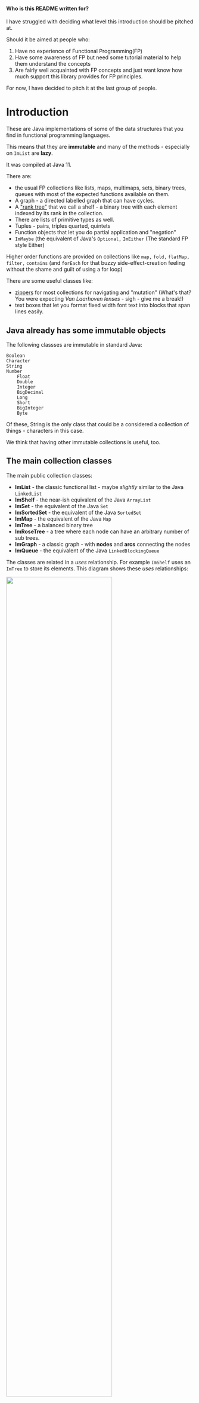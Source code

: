#### Who is this README written for?

I have struggled with deciding what level this introduction should be pitched at.

Should it be aimed at people who:

1. Have no experience of Functional Programming(FP)
2. Have some awareness of FP but need some tutorial material to help them understand the concepts
3. Are fairly well acquainted with FP concepts and just want know how much support this library provides for FP principles.

For now, I have decided to pitch it at the last group of people.

# Introduction

These are Java implementations of some of the data structures that you find in functional programming languages.

This means that they are **immutable** and many of the methods - especially on `ImList` are **lazy**.

It was compiled at Java 11.

There are:

* the usual FP collections like lists, maps, multimaps, sets, binary trees, queues with most of the expected functions available on them.
* A graph - a directed labelled graph that can have cycles.
* A ["rank tree"][rank-tree] that we call a shelf - a binary tree with each element indexed by its rank in the collection.
* There are lists of primitive types as well.
* Tuples - pairs, triples quarted, quintets
* Function objects that let you do partial application and "negation"
* `ImMaybe` (the equivalent of Java's `Optional,` `ImEither` (The standard FP style Either)

Higher order functions are provided on collections like `map,` `fold,` `flatMap,` `filter,` `contains` (and `forEach` for that buzzy side-effect-creation feeling without the shame and guilt of using a for loop)


There are some useful classes like:

* [zippers][zipper] for most collections for navigating and "mutation" (What's that? You were expecting *Van Laarhoven lenses* - sigh - give me a break!)
* text boxes that let you format fixed width font text into blocks that span lines easily.

## Java already has **some** immutable objects

The following classses are immutable in standard Java:

    Boolean
    Character
    String
    Number
        Float
        Double
        Integer
        BigDecimal
        Long
        Short
        BigInteger
        Byte

Of these, String is the only class that could be a considered a collection of things - characters in this case.

We think that having other immutable collections is useful, too.

## The main collection classes

The main public collection classes:

 * **ImList**  - the classic functional list - maybe *slightly* similar to the Java `LinkedList`
 * **ImShelf** - the near-ish equivalent of the Java `ArrayList`
 * **ImSet** - the equivalent of the Java `Set`
 * **ImSortedSet** - the equivalent of the Java `SortedSet`
 * **ImMap** - the equivalent of the Java `Map`
 * **ImTree** - a  balanced binary tree
 * **ImRoseTree** - a tree where each node can have an arbitrary number of sub trees.
 * **ImGraph** - a classic graph - with **nodes** and **arcs** connecting the nodes
 * **ImQueue** - the equivalent of the Java `LinkedBlockingQueue`


The classes are related in a *uses* relationship. For example `ImShelf` uses an `ImTree` to store its elements. This diagram shows these *uses* relationships:

<img src="source/main/java/dev/doc-files/uses.png" width="75%" />

Let's describe `ImList` in some detail and then mention the other collection classes in ...er... less detail

But, before that, let's talk about our code and documentation conventions.


## Code conventions


### The class names all start with the `Im` prefix.

The `Im` stands for **Immutable**. We considered giving them simpler names like List-  without a prefix - but that causes a lot of faff with imports and confusion for the reader if you have to use both standard Java collection classes and
java-fp classes in the same method. So a pesky prefix it is, then.

### No constructors

To create any object in java-fp, we provide static methods rather than publicly accessible constructors.

### Final instance vars - no get accessors

Since all fields on all java-fp objects are declared `final,` we don't provide accessor methods for the public ones. There may be methods that calculate values that
are derived from the fields.

### Javadoc comments

We use a style that is terser than the normal convention. Argument names are mentioned in context in the description rather than separated out into their own section.

### Method names on collections can suggest mutable operation

We have names for some methods that *suggest* that they are mutating the collection - they are not of course. Methods like `add` and `put` will return new objects with
the elements added/put as indicated by method arguments - and most of the collection'e elements will be shared between the new collectioin and the old one.

We did, at one time, name the methods (eg) `adding` instead of `add` and `puttiing` instead of `put` - but this did not seem worth it after a while.

### collection indexes start at 1

Strange, but true.


### All collections are `Iterable`

For certain methods like `addAll` that simply iterate over the elements in the argument we normally type the argument to be `Iterable` so you could use an `Im` collection or a standard Java collection there.




## Documentation conventions

In the tables that follow, I am prioritizing brevity and expressivity above definitional completeness. For more details - see the
javadocs.

I am showing:

* The name of the function
* An example function call
* The result of running the example
* A description of what the function does

I am not showing:

* The types of the arguments
* The return types
* What exceptions get thrown

The examples are (obviously) pseudocode rather than actual Java.

For `ImList`s we are half using the standard Java `toString` convention:

Lists of Integers look like this: `[2, 4, 6]`, Booleans: `[true, false, false]`. The empty list is `[]`

We can't bring ourselves to use the ambiguous `[ a, b, c]` for `String`s and `Character`s so we use `["a", "b", "c"]` and `['a', 'b']` instead.

`ImSet`s look like this: `{1, 2, 3}`

`ImPair`s look like this `(1, "b")` `(-45.7, 22.0001)`  - see [ImPair](#ImPair) for more details.

`ImMaybe`s look like this `Just 77` `Just "abc"` `Nothing` - see [ImMaybe](#ImMaybe) for more details.



Where the method is `static,` it should be obvious from the example

In order to be brief in the descriptions I am using some terms that I will define here:

* For Java objects, `a`, `b,` `a` **equal-to** `b` means `Objects.equals(a, b)`. This method will ultimately call `equals` on some objects. The java default for `equals` is `==` (identity) but none of java-fp objects use this default.
* A list `a` is **equal-to** list `b` if they are the same size and each element at index `i` of `a` is equal-to the element at index `i` of `b`.
* A **prefix** of a list `xs` is one that can be formed from `xs` by removing the last `n` elements.
* A **suffix** of a list `xs` is one that can be formed from `xs` by removing the first `n` elements.
* A **sub-list** of list `xs` is a list that can be formed from `xs` by removing the first `n` elements and the last `m` elements.
* A **sub-sequence** of list `xs` is a list that can be formed from `xs` by removing some elements. `[]` is trivially a sub-sequence of all lists.
* The **head** of a non empty list `xs` is the first element of `xs.`
* The **tail** of a non empty list `xs` is the suffix of `xs` whose size is one less than the size of `xs`
* **iff** means **if and only if**.


## ImList

A (mainly) lazy implementation of a standard functional list.

As I expect you know, a functional list is a recursive data structure. An instance of a list is either
* the empty list
or
* a reference to the first element in the list (the **head**) and a reference to the list that makes up the rest of the list (the **tail**).

The list ["a", "b", "c] would look like this:


<img src="source/main/java/dev/doc-files/list.png" width="40%" />

This means that you can only *directly* access the first element in the list - although there are methods to let you do more than this  - and often these other methods are heavily optimised.


### The basics



| Name  | Description |
| :---  | :---        |
| **empty** | `ImList.empty()` returns `[]` - the empty list. You can also use `ImList.on()`<br><br>`ImList.empty()`<br>returns<br>`[]` |
| **head** | `xs.head()` returns the head of `xs`<br><br>`[1, 2, 3].head()`<br>returns<br>`1` |
| **tail** | `xs.tail()` returns the tail of `xs`<br><br>`[1, 2, 3].tail()`<br>returns<br>`[2, 3]` |
| **push** | `xs.push(el)` returns the list whose head is `el` and whose tail is `xs`<br><br>`[1, 2, 3].push(999)`<br>returns<br>`[999, 1, 2, 3]` |

The four methods above are the fundamental methods of `ImList.` All the other methods can be defined in terms of these - although there is a lot of optimisation going on under the hood.

<img src="source/main/java/dev/doc-files/list-head-tail.png" width="60%" />

### More creation



| Name  | Description |
| :---  | :---        |
| **on** | `ImList.on(e1, e2, ... en)` Creates the list `[e1, e2, ... en]`<br><br>`ImList.on("a", "b")`<br>returns<br>`["a", "b"]` |
| **onAll** | `ImList.onAll(iterable)` returns the list containing the elements obtained by iterating over `iterable`.<br><br>`ImList.onAll([4, 5])`<br>returns<br>`[4, 5]` |
| **onIterator** | `ImList.onAll(iterator)` returns the list containing the elements obtained by iterating over `iterator`.<br><br>`ImList.onAll([4, 5].iterator)`<br>returns<br>`[4, 5]` |
| **onPrimitiveArray** | `ImList.onPrimitiveArray(array)` returns a list that "wraps" `array`. When using `head`, it returns the **boxed** type of the array component type. When using `push`, you must supply the **boxed** equivalent of the array component type.<br><br>`char[] chars = {'a', 'b', 'c'};`<br> `ImList<Character> cs = ImList.onPrimitiveArray(chars)`<br>returns<br>`cs == [ 'a', 'b', 'c']` |

### map, fold etc



| Name  | Description |
| :---  | :---        |
| **map** | `xs.map(fn)` returns the list whose elements are created by executing the function `fn` on each element of `xs`<br><br>`[1, 2, 3].map(i -> i + 1)`<br>returns<br>`[2, 3, 4]` |
| **join** | `ImList<ImList<A>> xs = ...;`<br>`ImList<A> ys = ImList.join(xs)` xs is typed to be a list of lists. The result is a single list containing the elements of each element (which is a list) in the obvious order.<br><br>`ImList.join([[1, 2], [3, 4], [5, 6, 7]])`<br>returns<br>`[1, 2, 3, 4, 5, 6, 7]` |
| **flatMap** | `xs.flatMap(fn)` This function assumes that `fn` takes an `A` and returns `ImList<A>` and is equivalent to `ImList.join(xs.map(fn))`<br><br>`[1, 2].flatMap(i -> ImList.repeat(i, 3)`<br>returns<br>`[1, 1, 1, 2, 2, 2, 3, 3, 3]` |
| **foldl** | `xs.foldl(start, fn)` returns the value that is the result of executing `fn` on start and `xs.head` and then executing `fn` on that value and the second element of `xs` and repeating this for all elemnts of `xs`<br><br>`[1, 2, 3].foldl(0, (z,i) -> z + i*i)`<br>returns<br>`14` |
| **scanl** | `xs.scanl(start, fn)` returns the list containing the result of running `foldl` with the same arguments at each "iteration" over `xs`<br><br>`[1, 2, 3].scanl([], (z, i) -> z.push(i))`<br>returns<br>`[[1], [2, 1], [3, 2, 1]]` |

### contains etc

All of these functions are eager rather than lazy



| Name  | Description |
| :---  | :---        |
| **contains** | `xs.contains(el)` returns `true` iff `xs` contains an element that is equal-to `el`<br><br>`[7, 8, 9].contains(8)`<br>returns<br>`true` |
| **contains** | `xs.contains(pred)` returns `true` iff an element of `xs` satisfies `pred`<br><br>`[7, 8, 9].contains(i -> i > 10)`<br>returns<br>`false` |
| **containsAll** | `xs.containsAll(ys)` returns true iff `xs` contains **all** the elements of `ys`<br><br>`[7, 8, 9].containsAll(i -> i < 10)`<br>returns<br>`true` |
| **filter** | `xs.filter(pred)` returns the list with all the elements of `xs` that satisfy `pred` - with their order unchanged<br><br>`["to", "be", "or", "not"].filter(s -> s.length > 2)`<br>returns<br>`["not"]` |
| **isEmpty** | `xs.isEmpty()` returns true iff `xs` is the empty list<br><br>`[7, 8, 9].isEmpty()`<br>returns<br>`false` |
| **find** | `xs.find(pred)` returns the first element that satisfies `pred` in an `ImMaybe` - or `Nothing` if no such element exists. We describe [ImMaybe](#ImMaybe) below.<br><br>`[].find(i -> i == null`<br>returns<br>`Nothing` |
| **findIndex** | `xs.findIndex(el)` returns an `ImMaybe` containing the index (starting at 1) of the first element that satisfies `pred` - or `Nothing` if no such element exists<br><br>`[11, 99, 2].findIndex(i -> i%2 == 0)`<br>returns<br>`Just 3` |
| **findOrElse** | `xs.findOrElse(pred, def)` returns the first element of `xs` that satisfies `pred` or `def`if no such element exists<br><br>`[11, 12, 13].findOrElse(i -> i == 10, 17)`<br>returns<br>`17` |
| **any** | `xs.any(pred)` returns `true` iff `xs` contains any elements that satisfy `pred`<br><br>`[3, 5, 8].any(i -> i >= 8]`<br>returns<br>`true` |
| **all** | `xs.all(pred)` returns `true` if **all** the elements of `xs` satisfy `pred`. More acurately it is true iff `xs` does **not contain any** elements that **don't** satisfy `pred`. This means that, surprisingly, `all` is `true` trivially for `[]`<br><br>`[3, 5, 8].all(i -> i >= 8]`<br>returns<br>`false` |

### take, drop etc

These methods let you extract a suffix or a prefix of a list.


| Name  | Description |
| :---  | :---        |
| **take** | `xs.take(n)` returns the list containing the first `n` elements of xs<br><br>`[1, 2, 3, 4].take(3)`<br>returns<br>`[1, 2, 3]` |
| **drop** | `xs.drop(n)` The list formed by skipping the first `n` elements. Note that this is not creating a new list - the resulting list simply refers to the `n`th tail of `xs`.<br><br>`[2, 3, 4].drop(3)`<br>returns<br>`[4]` |
| **takeWhile** | `xs.takeWhile(pred)` The longest prefix (possibly empty) of elements that satisfy `pred`<br><br>`[1, 2, 3, 4, 3, 1].takeWhile(i -> i < 4)`<br>returns<br>`[1, 2, 3]` |
| **dropwhile** | `xs.dropWhile(pred)` The longest prefix of `xs` formed by skipping elements that satisfy `pred`. As with `drop` above, this is not creating a new list - the resulting list simply refers to the `i`th tail of `xs` for some `i`.<br><br>`[2, 3, 4, 3, 1].dropWhile(i -> i < 4)`<br>returns<br>`[4, 3, 1]` |

### split - take and drop in one go

As well as the classic `take` and `drop` functions, we note that you often want to split a list into two lists - the first `n` elements and the ... um ... other elements.
The split* functions let you do this easily.



| Name  | Description |
| :---  | :---        |
| **splitBeforeElement** | `xs.splitBeforeElement(el)` returns an pair of lists - the longest prefix of `xs` that does not contain `b` and the rest of `xs`.<br><br>`["a", "b", "c", "d"].splitBeforeElement("b")`<br>returns<br>`(["a"], ["b", "c", "d"])` |
| **splitAfterIndex** | `xs.splitAfterIndex(n)` returns a pair of lists - `( xs.take(n), xs.drop(n) )`<br><br>`[0, 1, 1, 2].splitAt(3)`<br>returns<br>`( [0, 1, 1], [2] )` |
| **splitWhile** | `xs.splitWhile(pred)` returns a pair of lists - `(xs.takeWhile(pred), xs.dropWhile(Fn.not(pred))`<br><br>`[1, 1, 3, 1, 1].splitWhile(i -> i < 2)`<br>returns<br>`[1, 1], [3, 1, 1])` |
| **filterIntoTwo** | `xs.filterIntoTwo(pred)` returns a pair of lists - `(xs.filter(pred, xs.filter(Fn.not(pred))`<br><br>`[1, 2, 3, 4].filterIntoTwo(i -> i % 2 == 0)`<br>returns<br>`([2, 4], [1, 3])` |

### "mutators" and accessors

Standard disclaimer: No objects were mutated in the making of this library


| Name  | Description |
| :---  | :---        |
| **put** | `xs.put(n, el)` returns the list that is the same as `xs` except that the element at index `n` is `el`<br><br>`[1, 2, 3].put(2, 99)`<br>returns<br>`[1, 99, 3]` |
| **remove** | `xs.remove(n)` returns the list that is the same as `xs` except that the element at index `n` is missing. All the elements in the suffix of `xs` starting after index `n` are shuffled to the left<br><br>`[1, 2, 3].remove(1)`<br>returns<br>`[2, 3]` |
| **at** | `xs.at(n)` returns an `ImMaybe` containing the element of `xs` at index `n` or `Nothing` if no such element exists<br><br>`[1, 2, 3].at(1)`<br>returns<br>`[2, 3]` |
| **at** | `xs.at(n, def)` returns the element of `xs` at index `n` or `def` if no such element exists<br><br>`[1, 2, 3].at(1)`<br>returns<br>`[2, 3]` |
| **size** | `xs.size()` returns the number of elements in `xs`. If `xs` is known to be infinite it will throw an exception - otherwise, if it was not known to be infinite but actually is, then it will loop - but it notices that it's taking a long time and will output some error messages on the standard error stream that give you a clue that it is looping.<br><br>`[].size()`<br>returns<br>`0` |
| **appendElement** | `xs.appendElement(el)` returns the list formed by appending the element el to the end of xs<br><br>`["bish", "bash"].appendElement("bosh")`<br>returns<br>`["bish", "bash", "bosh"]` |
| **append** | `xs.append(iterable)` returns the list formed from the elements of the original, followed by the elements of iterable<br><br>`[1, 2, 3].append([4, 5, 6])`<br>returns<br>`[1, 2, 3, 4, 5, 6]` |

### Zip-a-dee-doo-dah

Note that these zip **functions** should not be confused with `Zippers` - which I discuss below.


| Name  | Description |
| :---  | :---        |
| **zip** | `xs.zip(ys)` returns a list of pairs - `[(xs.at(1), ys.at(1)), (xs.at(2), ys.at(2)), ...  (xs.at(n), ys.at(n))]` where `n` is the size of the smaller of `xs` and `ys`<br><br>`[1, 2, 3].zip(["a", "b, "c", "d"]`<br>returns<br>`[(1, "a"), (2, "b"), (3, "c")]` |
| **zipWith** | `xs.zipWith(yz, fn)` returns xs.zip(ys).map(fn)<br><br>`[1, 2, 3].zip(["a", "b, "c"], p -> "" + p.fst + p.snd)`<br>returns<br>`["1a", "2b", "3c"]` |

### Misc



| Name  | Description |
| :---  | :---        |
| **forEach** | `xs.forEach(fn)` The function must be a `FnConsumer` - iea function that takes a single argument but does not return anything. This method iterates over `xs`, running `fn` on each element - just for the side effects. So, `forEach` is one of the few java-fp fmethods declared as `Void.`<br><br>`[1, 2, 3].forEach()`<br>returns<br>`[1, 2, 3]` |
| **nub** | `xs.nub()` returns a list with any duplicate elements in `xs` removed. In particular, it keeps only the first occurrence of each element.<br><br>`[2, 2, 3, 2, 3, 1].nub()`<br>returns<br>`[2, 3, 1]` |
| **reverse** | `xs.reverse()` returns the list that has its elements in reverse order compared to `xs`<br><br>`[1, 2, 3].reverse()`<br>returns<br>`[3, 2, 1]` |
| **tails** | `xs.tails()` returns the list `[ xs.drop(0), xs.drop(1), ... xs.drop(n) ]` where `n` is the size of `xs`<br><br>`[1, 2, 3].tails()`<br>returns<br>`[[1, 2, 3], [2, 3], [3], []]` |
| **heads** | `xs.heads()` returns the list  xs.take(0), xs.take(1), ... xs.take(n) ]` where `n` is the size of `xs`<br><br>`[1, 2, 3].heads()`<br>returns<br>`[[], [1], [1, 2], [1, 2, 3]]` |
| **pairs** | `xs.pairs()` returns the list `[ (xs.at(1), xs.at(2)), (xs.at(3), xs.at(4)), ...  (xs.at(n-1), xs.at(n))]` where `n` is the size of `xs`<br><br>`[1, 2, 3, 4].pairs()`<br>returns<br>`[(1,2), (3,4)]` |
| **powerset** | `xs.powerset()` returns all possible sub-sequences of `xs`<br><br>`1, 2, 3].powerSet()`<br>returns<br>`[[1, 2, 3], [1, 2], [1, 3], [1], [2, 3], [2], [3], []]` |
| **permutations** | `xs.permutations()` returns the all the permutations of `xs` (as in the mathematical definition of permutations)<br><br>`[1, 2, 3].permutations()`<br>returns<br>`[[1, 2, 3], [2, 1, 3], [2, 3, 1], [1, 3, 2], [3, 1, 2], [3, 2, 1]]` |
| **cartesianProduct** | `ImList.cartesianProduct(xs, ys)` The cartesian product of two sets, `A` and `B` is - the list of all pairs `(a, b)` where `a ∈ A` and `b ∈ B`. This method is similar - but will contain duplicates if either list contains duplicates.<br><br>`ImList.cartesianProduct(["a", "b"],[3, 4, 5])`<br>returns<br>`[("a", 3), ("a", 4), ("a", 5), ("b", 3), ("b", 4), ("b", 5)]` |
| **shuffle** | `xs.shuffle()` returns a list with the same elements as `xs` but "shuffled" (like shuffling a pack of cards) using a secure random number generator<br><br>`[1, 2, 3].shuffle()`<br>returns<br>`[3, 1, 2] or [1, 3, 2] or even[1, 2, 3]` |
| **repeat** | `ImList.repeat(x)` returns the infinite list `[ x, x, ... ]`<br><br>`ImList.repeat("spam").take(5)`<br>returns<br>`["spam", "spam", "spam", "spam", "spam"]` |
| **unfold** | `xs.unfold(start, step)` returns the infinite list `[start, fn(start), fn(fn(start)), ...]`<br><br>`ImList.unfold( 0, i -> i + 2)`<br>returns<br>`[0, 2, 4, ...]` |
| **toList** | `xs.toList()` returns `xs` converted to a good'ole `jave.util.ArrayList` - when you need to call some library function, for example<br><br>`[1, 2, 3].toList()`<br>returns<br>`java.util.ArrayList` |
| **toSet** | `xs.toSet()` returns `xs` converted to an `ImSet` and then converted to a good'ole `jave.util.HashSet`<br><br>`[1, 2, 3].toSet()`<br>returns<br>`java.util.HashSet` |
| **toImSet** | `xs.toImSet()` returns  `xs` converted to an `ImSet` - so the first occurence of each element will be added.<br><br>`[ 2, 3, 2, 1].toImSet()`<br>returns<br>`{1, 2, 3}` |
| **toArray** | `xs.toArray()` returns a Java array of type `Object[]` containing the elements in `xs`<br><br>`[1, 2, 3].toArray()`<br>returns<br>`[Ljava.lang.String;@768debd` |
| **group** | `xs.group(n)` returns a list of lists `gs` where `ImList.join(gs) == xs`. All the elements of `gs` have size `n` with the possible exception of the last element which might be smaller.<br><br>`[1, 2, 3].group(2)`<br>returns<br>`[[1, 2], [3]]` |
| **sort** | `xs.sort()` returns a list with the same elements as `xs` but sorted based on the natural ordering of the objects<br><br>`[3, 2, 1].sort()`<br>returns<br>`[1, 2, 3]` |
| **oneTo** | `ImList.oneTo(n)` returns a list [1, 2, ... n]<br><br>`ImList.oneTo(5)`<br>returns<br>`[1, 2, 3, 4, 5]` |
| **step** | `ImList.step(start, step` returns an infinite list [start, start + step,start + 2*step,  ...]<br><br>`ImList.step(1, 3)`<br>returns<br>`[1, 4, 7, ...]` |

Phew!

There are actually many more methods - see the javadocs.




## ImList - an interface with many implementations

`ImList` is an interface. In standard Java `java.util.List` is an interface too. However, in standard Java, it is up to you to decide what particular type of list you want to create:

    List<Integer> xs = new ArrayList<>();
    List<Integer> ys = new LinkedList<>();


In java-fp, there is no choice!

Creating an `ImList` like this:

    ImList<Double> ds = ImList.on(1.2, 3.4);

will create an "array-list" which is backed by an array but that class is never exposed to you directly. Assuming `ds` as above, the following code will "pass":

    Assert.assertEquals(ImListOnArray.class, ds.getClass());

If you map over this list then the list that is created will be a different implementation - a mapped-list.

    ImList<Double> dds = ds.map(i -> i + 1)
    Assert.assertEquals(ImMappedList.class, dds.getClass());

This is how we implement laziness. We create an `ImMappedList` that points to the original list and remembers the function that was used so that, each time you ask for the `head` or `tail`, it can generate them.

In addition to generating the head each time, we also cache it so that you can use `at`.



Currently (jul-2023) there are about thirty different `ImList` implementation classes.

The array-list implementation (what you get when you use `on`) is the most efficient and compact representation of an `ImList`. It allows for constant time access to an element at an index.

Creation of a list by supplying a number of arguments using `on` is not *lazy* - but it is *efficient* because the arguments will already be in a Java array and the array-list just wraps that array.


### Play up and play the game

`ImList` and the
other immutable collections require that you use them for storing **immutable objects only**. Strictly, the objects
don't have to be programatically guaranteed to be immutable - we just require them not to change during the
lifetime of the collection they are in.

This is the same requirement when storing objects in `java.util.Set` - we require it of **all**
of our immutable collections - including `ImList` and `ImShelf`.

Just like `java.util.Set`, we cannot enforce that rule and, if you break it, things will fail in random ways - so
it is your responsibility to "play the game" in this regard.

However, we strongly recommend that you only create immutable objects anyway - as a matter of principle.

Remember, whenever you mutate state on an object, somewhere ... **somewhere ... a fairy dies - so don't do it.**


## Don't be lazy - flush

Laziness is great an'all but sometimes, **you just want the job done right now, dammit!**.

For example, if you are debugging some code and you want to inspect a list that you have just mapped over, you really want to see the resulting **values** rather than a stack of lazy list implementations - all waiting patiently to be fired.

The `flush` method will take a list and make sure that any pending `maps`, `takes,` `drops` etc are run immediately. If any of the functions that are run in this way have side effects, then they will happen immediately, too.

To be clear, we are not advocating that any of your functions should both return values and have side effects as a standard part of their job (use `forEach` with specialised side-effect-y functions declared as `void` for this) - but
we will cut you some slack if all you want to do
is to temporarily add some diagnostic write statements. If you have some of these, you can use `flush` to control when they get actioned.

This also creates an array-list containing the resulting values.

In fact, `forEach` uses `flush` on the list before running its function on each element.




## Infinite lists

This means that you can even create a list with an *infinite* number of elements, map over it and then take the first three elements:

## Empty list is a singleton



Some of the functions on `ImList` use functions and  return objects like `ImPair`, `ImMaybe`.

Let's describe those classes next.

## <a name="ImMaybe"></a> ImMaybe - the equivalent of the FP Maybe.

It contains either a value of some type - or `Nothing.`

The idea is that it is returned fom functions that can sometimes return an object of a particular type - but they can't guarantee it -
instead of returning `null` as is traditional with Java we use `ImMaybe.`


## Creation


| Name  | Description |
| :---  | :---        |
| **just** | `ImMaybe.just(value)` returns an ImMaybe containing the value value.<br><br>`ImMaybe.just("ping")`<br>returns<br>`Just "ping"` |
| **nothing** | `ImMaybe.nothing()` returns the ImMaybe containing no value. This is a singleton - like [] for ImLists.<br><br>`ImMaybe.nothing()`<br>returns<br>`Nothing` |
| **with** | `ImMaybe.with(value)` returns an `ImMaybe` containing the value `value` or `Nothing` if `value` is `null`.<br><br>`ImMaybe.with(null)`<br>returns<br>`Nothing` |

## Accessing


| Name  | Description |
| :---  | :---        |
| **get** | `m.get()` returns a iff `m == Just a`. If `m == Nothing` then throw `NothingThereException`<br><br>`(Just 23).get()`<br>returns<br>`23` |
| **isPresent** | `m.isPresent()` returns `true` iff `m != Nothing`, `false` otherwise<br><br>`Nothing.isPresent()`<br>returns<br>`false` |
| **ifPresentDo** | `m.ifPresentDo(consumerFn)` `consumerFn` is a `FnConsumer.` Iff `m == Just a` then invoke `consumerFn` with `a` as the argument - otherwise do nothing.<br><br>`(Just true).ifPresentDo(i -> System.out.println("It's true"))`<br>returns<br>`It's true` is written to the std out` |
| **orElse** | `m.orElse(def)` Iff `m == Just a` then return `a` else return `def`<br><br>`(Nothing).orElse(17)`<br>returns<br>`17` |
| **ifPresentElse** | `m.ifPresentElse(fn, def)` Iff `m == Just a` then return `fn.of(a)` else return `def`<br><br>`(Just 1).ifPresentElse(i -> i + 3, 0)`<br>returns<br>`4` |

## map etc

ImMabe is a Monad so we can map, join and flatMap on it.


| Name  | Description |
| :---  | :---        |
| **map** | `m.map(fn)` returns the `ImMaybe` whose value is created by executing the function `fn` on the value in `m`.<br><br>`(Just 4).map(i -> i*i)`<br>returns<br>`Just 16` |
| **join** | `ImMaybe<ImMaybe<A>> mm = ...;`<br>`ImMaybe<A> m = ImMaybe.join(mm)` mm is typed to be a maybe of a maybe. The result is a single maybe containing the value in the contained maybe - or `Nothing` if the contained maybe is `Nothing`<br><br>`ImMaybe.join(Just (Just "a"))`<br>returns<br>`Just "a"` |
| **flatMap** | `m.flatMap(fn)` This function assumes that `fn` takes an `A` and returns `ImMaybe<A>` and is equivalent to `ImMaybe.join(m.map(fn))` and is implemented like that.<br><br>`other = ImList.on("a", "b"); [1, 2].findIndex(i -> i > 1].flatMap(j -> other.at(j)`<br>returns<br>`Just "b"` |

[The Haskell Maybe documentation](https://hackage.haskell.org/package/base-4.18.0.0/docs/Data-Maybe.html#t:Maybe)






## <a name="ImPair"></a> ImPair, ImTriple, ImQuartet, ImQuintet

These classes are simple classes to store tuples - up to five elements long.

    ImPair<Integer, Integer> pair = ImPair.on(1, 1000);
    int s = pair.fst + pair.snd; // s == 1001

For tuples with size > 2 we use fields e1, e2, etc

    ImQuintet<Integer, Integer, Integer, Integer, Integer> q = ImQuintet.on(1, 2, 3, 4, 5);
    int s = q.e1 + q.e2 + q.e3 + q.e4 + q.e5; // s == 15








## ImEither - the equivalent of the FP Either.

The `ImEither` object represents values with two possibilities: a value of type `Either<A,B>` contains either an `A` value created using `Left` or a `B` value - created using `Right`.

The `ImEither` object is sometimes used to represent a value which is either correct or an error;
by convention, the `Left` "constructor" is used to hold an error value and the `Right` "constructor" is used to hold a correct value (mnemonic: "right" also means "correct").

    ImEither<Integer, Boolean> e = ImEither.Left(3);
    assertEquals("Left 3", e.toString());

    ImEither<Integer, String> r = ImEither.Right("ok");
    assertEquals("Right ok", r.toString());



[The Haskell Either documentation](https://hackage.haskell.org/package/base-4.18.0.0/docs/Data-Either.html#t:Either)

Having discussed `ImList` in some detail, we can go through the other collection classes a bit more ... fasterer










## ImShelf - the near-ish equivalent of the Java `ArrayList`

An ordered list of objects with addition, removal and access methods having performance O(log n) where n is the number of elements

You could also think of this as an immutable version of `org.apache.commons.collections.list.TreeList`

This is the nearest equivalent to java.util.List in the sense that add/find/remove/replace is relatively fast in all cases.

In fact, when an `ImList` happens to be implemented by the array-list class, these operations are already fast - faster than ImShelf - but as you use lists and map them and push elements etc
you can't guarantee that the lists returned will be array-lists - and in these other list implementaions, the above functions  may not be so fast.

The idea of the name
is that, if you have a collection of books on a bookshelf, then
the books are arranged in a sequence and it is reasonably quick
to add/find/replace/remove a book at an arbitrary position.


<img src="source/main/java/dev/doc-files/shelf.png" width="30%" />





## ImSet - the (immutable) equivalent of the standard Java `Set`


So, an `ImSet` is a collection of objects with the property that, if an object `o` belongs to the set then, for any other member `a` of the set:

    a.equals(o) == false

We therefore assume that the objects in the set have "reasonable" implementations of `hashCode()` and `equals()`

A web search for the phrase `always override hashCode when you override equals` will provide more details of the issues involved.

All classes in java-fp have this property, of course.

In the class documentation for `java.util.Set` it has this:

> Note: Great care must be exercised if mutable objects are used as set
> elements.  The behavior of a set is not specified if the value of an object
> is changed in a manner that affects `equals` comparisons while the
> object is an element in the set.

Well, there we have it. This obviously also applies to `ImSet.` I recommend we exercise **great care** by **never** adding a mutable object to an `ImSet`

All classes in java-fp are immutable - as I may have already menetioined.

`ImSets` cannot contain `null` .

When we use set data structures in any progremaming language, it is tempting to imagine that they are are implementaions of the mathematical concept of a set.
This is not quite true, of course. In mathematical set theory we assume that it is possible to answer the question "is a the sams as b" when thinking about set elements a and b.

In Java we only have equals method (or == I guess) - so, using equals, it is possible for us to have an element a in a set and then we try to add another element b where

    Objects.equals(a,b) == true

but, for whatever reason, we want to regard b as different from a.

What should we do in this case?

The java class `java.util.HashSet` will keep `a` in the set in this case.

java-fp, like the Haskell `Data.Set` type, gives you the option of replacing `a` in this case. See below for details.

Also, we, like most set implementations in other languages and libraries, only support **finite** sets.

`ImSet`s have the methods that you would expect:


| Name  | Description |
| :---  | :---        |
| **contains** | `xs.contains(el)` returns `true` iff `xs` contains `el`.<br><br>`{1, 2, 3}.contains(3)`<br>returns<br>`true` |
| **on** | `ImSet.on(e1, e1, ... en)` returns an ImSet with elements e1 e2 etc added to it<br><br>`ImSet.on(1, 2, 1)`<br>returns<br>`{1, 2}` |
| **intersection** | `xs.intersection(ys)` returns the intersection of xs and ys - the largest set such that each element belongs to both xs and ys<br><br>`{1, 2}.intersection({3, 2, 77)}`<br>returns<br>`{2}` |
| **union** | `xs.union(ys)` returns the union of xs and ys - the largest set such that each element belongs to either xs or ys<br><br>`{1, 2}.union({3, 2, 77)}`<br>returns<br>`{1, 2, 3, 77}` |
| **minus** | `xs.minus(ys)` returns the xs minus ys - the largest set such that each element belongs to xs but not to ys<br><br>`{1, 2}.minus({3, 2, 77)}`<br>returns<br>`{1, 2, 3, 77}` |
| **remove(final T elementToRemove)** | `xs.minus(ys)` returns the xs minus ys - the largest set such that each element belongs to xs but not to ys<br><br>`{1, 2}.minus({3, 2, 77)}`<br>returns<br>`{1, 2, 3, 77}` |
| **replace(final T newElement)** | `xs.minus(ys)` returns the xs minus ys - the largest set such that each element belongs to xs but not to ys<br><br>`{1, 2}.minus({3, 2, 77)}`<br>returns<br>`{1, 2, 3, 77}` |
| **add(final T elementToAdd)** | `xs.minus(ys)` returns the xs minus ys - the largest set such that each element belongs to xs but not to ys<br><br>`{1, 2}.minus({3, 2, 77)}`<br>returns<br>`{1, 2, 3, 77}` |
| **map** | `xs.map(fn)` returns the set<br><br>`{1, 2}.map(i -> i - 1}`<br>returns<br>`{0, 1}` |
| **anyElement()** | `xs.anyElement()` returns an element from xs in an `ImMaybe`, or `Nothing` if no such element exists<br><br>`{1, 2, 17}.anyElement()`<br>returns<br>`17 or 1 or 2` |

Methods that find/add/replace elements are **O(log(n))** where `n` is the size of the set and `log` is base `2`.

Sometimes it is convenient to be able to add an element to a set even though that set already contains an element that is "equal to it".

For example `ImMap` is implemented as a set of `ImMap.Entry` objects where an entry has a key and a value. Two `ImMap.Entry` objects are equal iff their keys are equal. So for any pair of entries `e1` and `e2` :

    e1.equals(e2) == e1.key.equals(e2.key)

When we want to replace an entry, we want the new entry with its new value to be inserted in the set, even though there is an existing entry with the same key.

To allow this, there are methods `replace` and `add`. The default behaviour when using `add`  is to *not* replace

An ImSet is a sorted set of buckets where elements whose hash codes are the same are stored in the same bucket.

Buckets are sorted on the hash value of their elements.

To find an element, we first find the bucket with the matching hash value and then look through the bucket to determine if the element is present.

For sets of elements with reasonable hash functions, the average bucket size will be one.



## ImSortedSet - the equivalent of the Java `java.util.TreeSet`

A Set that contains elements that are comparable.

In summary - on an `ImSortedSet<T>`:

## Creation

    static <T extends Comparable<? super T>> ImSortedSet<T> empty()
    static <T extends Comparable<T>> ImSortedSet<T> on(T element)
    static <T extends Comparable<T>> ImSortedSet<T> onAll(Collection<? extends A> elementsCollection)
    static <T extends Comparable<T>> ImSortedSet<T> onAll(ImList<T> list)
    static <T extends Comparable<T>> ImSortedSet<T> onArray(final A... array)
    static <T extends Comparable<T>> ImSortedSet<T> onIterator(Iterator<T> iterator)

## Accessing

    static <T extends Comparable<? super T>> ImTree<A> find(ImTree<A> tree, final T elementToFind)

## "Mutation"

    ImSortedSet<T> add(final T elementToAdd)
    ImSortedSet<T> addAll(Iterable<? extends T> elementsToAdd)
    ImSortedSet<T> remove(final T elementToRemove)

## Map

    <O extends Comparable<O>> ImSortedSet<O> map(Fn<T, O> fn)



## Querying

    T find(final T elementToFind)
    boolean contains(Object object)
    int size()






## ImMap - the equivalent of the Java `Map`

An immutable version of `java.util.Map`.

A collection (actually an ImSet) of `Entry` objects which are key/value pairs.


As with `java.util.Map`, the fundamental methods are `get` `put` and `remove` although `put` and `remove` have a different meaning since `ImMaps` are immutable.

Instead of modifying the map in place, `put` creates a new map containing the new key value pair and `remove` creates a new map that ... doesn't contain it.

Let's describe some typical usages.

Create an empty map:


    ImMap<String, String> mEmpty = new ImMap<String, String>();
    mEmpty.isEmpty()  =>  true

Put an entry:


    ImMap<String, String> mOne = mEmpty.put("a", "Aardvark");


public static <A, B> ImMap<A, B> fromPairs(ImList<Pair<A, B>> pairs)

The new map will have the entry


    mOne.size()    =>  1
    mOne.get("a")  =>  "Aardvark"

But the old one will be unchanged:


    mEmpty.isEmpty()  => true

Put another entry


    ImMap<String, String> mTwo = mOne.put("b", "Bear");

The new map, `mTwo` has two entries:


    mTwo.get("a")  => "Aardvark"
    mTwo.get("b")  => "Bear"

And, of course, `mOne` has not changed:


    mOne.size()    =>  1
    mOne.get("a")  =>  "Aardvark"
    mOne.get("b")  =>  null

You can remove entries:


    ImMap<String, String> mThree = mTwo.remove("a");
    mThree.get("a")  => null

If you remove them when they weren't there:


    ImMap<String, String> mFive = mTwo.remove("z");

The new map is the same as the old one:


    mFive == mTwo  =>  true

You can replace entries:


    ImMap<String, String> mFour = mTwo.put("b", "Buffalo");
    mFour.get("b")  =>  "Buffalo"

If you replace entries with identical ones then no new map is created - the old one is returned:


    ImMap<String, String> mSix = mTwo.put("b", "Bear");
    mSix == mTwo  =>  true

If you replace entries with *equal* but non identical entries then you get a new map:


    ImMap<String, String> mSeven = mTwo.put("b", "Bear".substring(1));
    mSeven == mTwo  =>  false

You can create an `ImMap` from a list of pairs or keys/values:

     ImList<Integer> is = Range.step(11, 11).take(9);

     // [11, 22, 33, 44, 55, 66, 77, 88, 99]

     ImList<String> words = is.map(i -> TextUtils.toWord(i));

     // [eleven, twenty two, thirty three, forty four, fifty five, sixty six, seventy seven, eighty eight, ninety nine]

     ImMap<String, Integer> wordsToIntegers = ImMap.fromPairs(words.zip(is));

     say(wordsToIntegers.get("ninety nine"));

     // 99





## ImTree - an immutable balanced binary tree





This class is the heart of a number of collections.

An `ImTree` is an **AVL tree** (a balanced binary tree) where each node stores some arbitrary data.

### An important note about this class - no ordering of elements is required or used

Note that, in this class, there is no concept of the data that is being stored being `Comparable`.

This may be surprising to you since most of the literature and implementations of this data structure assume that the elements to be stored **can** be compared - ie that there is a **total order** on the elements
(maybe this
should  be a total preorder - but let's simplify this discussion and stick to a total order for now)

Usually, It is by using this property that we can find where an element:

* is in the tree
* should be in the tree if we added it

We do this by starting at the root and then checking if the element stored at this node is the one we are looking for. If not we use the ordering of the elements to decide if we need
to search the **left** subtree or the **right** subtree.


A key observation, here, is that the ordering is not the only way of deciding which subtree to search if an element is not in a node.

For example, in a **Rank Tree** (which is what `ImShelf` is) we can use the size of each tree to make this decision. Of course, this requires us to store the size of each subtree.

When we do operations on the tree like deleting or adding an element, all the algorithms to keep the tree balanced by doing tree rotations etc do not need the elements to be ordered.

Because we wanted to use AVL trees to store ordered elements and no-ordered elements we decided to have this class implement juat the insertion and deletion algorithms.

`ImSortedSet` and `ImShelf` both use this class and they add their own find methods as appropriate. `ImSortedSet` does require its elements to have an ordering and `ImShelf` does not.

### More details

A node in an `ImTree` is either a leaf node `Nil` or a `Node` that has two children that are themselves `ImTrees` .

Each `Node` can contain a value of an arbitrary type and two Integers representing the height and size of the tree rooted at that node. A `Nil` has no data.

Note that this definition does not, of itself, specify that the tree is balanced. We enforce that invariant in each method that adds/removes nodes.

Consider an example tree with six non nil nodes:

<img src="source/main/java/dev/doc-files/tree-abcdef.png" width="20%" />

If we show the nil nodes then it looks like this:

<img src="source/main/java/dev/doc-files/tree-abcdef-with-nulls.png"   width="30%" />

Each node also has a `size` value defined as the sum of the sizes of its children plus one. Nil Nodes are considered to have a size of zero. The size of a node, `n`, represents how many non-nil nodes there are in the tree rooted at `n`.

<img src="source/main/java/dev/doc-files/tree-abcdef-with-sizes.png" width="30%" />

Each node also has a `height` value representing the size of the longest path from that node to a leaf node.

The height of a node is the maximum of the heights of its children. Nil nodes are considered to have a height of zero.

Let's annotate our example with the heights:

<img src="source/main/java/dev/doc-files/tree-abcdef-with-heights.png" width="30%" />

Because the tree is balanced, this means that the heights of the children of a node will differ by at most one.

Each node is considered to have a *rank* that represents its position in the tree in a pre-order scan.

Ranks start at one (exactly as Nature intended!)

Let's annotate our example with the ranks:

<img src="source/main/java/dev/doc-files/tree-abcdef-with-ranks.png" width="30%" />

We don't store the ranks. To calculate the rank of a node or to find a node at a particular rank we can use the size of child nodes to derive the answer.

These are **immutable** Collections so the `insert` and `remove` methods don't actually change existing trees. Instead they create a new tree with a node added or deleted as appropriate, reusing as many of the old nodes as possible.

[Implementing Sets Efficiently in a Functional Language,Stephen Adams](http://groups.csail.mit.edu/mac/users/adams/BB/92-10.ps )

In summary - on an `ImTree<A>`:

## Creation

    static <A> ImTree<A> Nil()
    static <A> ImTree<A> on(A a)
    static <A> ImTree<A> on(Collection<A> elements)

## Accessing

    A getElement()
    ImTree<A> getLeft()
    ImTree<A> getNodeAtIndex(int indexStartingAtOne)
    ImTree<A> getRight()

## "Mutation"

    static <A> ImTree<A> replaceAtIndex(ImTree<A> tree, int indexStartingAtOne, A newElement)
    ImTree<A> insert(int indexStartingAtOne, A elementToAdd)
    ImTree<A> remove(int indexStartingAtOne)
    ImTree<A> removeRoot()

## Map

    <O> ImTree<O> map(Fn<A, O> fn)

## Tree operations

    static <A> ImTree<A> merge(ImTree<A> left, ImTree<A> right)
    static <A> ImTree<A> newBalancedTree(A newA, ImTree<A> newLeft, ImTree<A> newRight)

## Querying

    boolean isBalanced()
    int getHeight()
    int getRank()
    int size()

## Display

    String elementToString()
    String toBoxString()
    String toString()

## Conversion

    ImList<A> toList()







## ImRoseTree - a tree where each node can have an arbitrary number of sub trees.

An immutable version of a Rose Tree (Multi-way Tree) - a tree in which each node has a *value* and an arbitrary number of *sub-trees*.

Note that rose trees are not the same as B-Trees.

A rose tree has a root node containing an element and an ordered list  of sub-trees. The definition is recursive - each sub-tree also has an element and a list of sub-trees and so on. Leaf trees are those with no sub-trees - ie the list is empty.

For example, the tree with element `a` and three children:

The leaf node `b`

The tree with element `c` that has three children that are leaf nodes `e` , `f` , `g`

The tree with element `d` that has a single child - the leaf node `h`

<img src="source/main/java/dev/doc-files/rose-tree-a.png" width="20%" />

In the above diagram, `a` is said to be the parent of children `b`, `c` and `d`

We could also represent it like this:

<img src="source/main/java/dev/doc-files/rose-tree-b.png" width="20%" />

or like this:


    a
    .........
    b c     d
      ..... .
      e f g h

This text representation is an example of what `toBoxString` produces.

Some creation methods:

| Name  | Description |
| :---  | :---        |
| **withElements** | `ImRoseTree.withElements(parentElement, childElements)` assuming childElements is a list, a rose tree that is one parent with element `parentElement` and children that are leaf nodes. Each child of index `i` has an element that is index `i` of `childElements`<br><br>``<br>returns<br>`` |
| **withNodes** | `ImRoseTree.witNodes(parentElement, childNodes)` assuming childNodes is a list, a rose tree that is one parent with element `parentElement` and children where each child of index `i` has an element that is index `i` of `childNodes.`<br><br>``<br>returns<br>`` |

Both the above methods also have versions where the list is indicated by `varArgs`.

In summary - on an `ImRoseTree<A>`:

### Creation

    withElements(A, A...)
    withElements(A, ImList)
    withNodes(A, ImRoseTree...)
    withNodes(A, ImList)

## Query

    contains(A)
    getElement()
    getSubTrees()
    getNodeAtIndex(int)
    size()

## "Mutation"

    replaceElement(A)
    map(Fn)
    Iteration
    iterator()
    getZipper()
    getZipperIterator()

## Display

    toString()
    toBoxString()


## Notes

We store the children of a node in an `ImList`

In this library our convention is to call a **binary** tree a **Tree** and a **multi-way** tree a **Rose Tree**.










## ImGraph - a classic graph - with nodes and arcs connecting the nodes



A directed, labelled graph. It can have cycles.

Not all the nodes need to be connected.

Nodes are identified by keys of type `KEY`
Each node has an object of type `DATA` associated with it

Each node can be connected to 1 or more other nodes via labelled arcs. Arcs have a direction.

Many arcs can have the same label

Graphs are immutable - each time you add a node or an arc between two nodes, a new graph is created.

The `show` method returns a text representation of the graph in the form of an ascii art diagram.

Here is an example of a graph with arcs labelled `art` or `mod` and its ascii-art diagram:

</p><img src="source/main/java/dev/doc-files/graph-diagrams.png"  width="100%" />


In summary, for an `ImGraph<KEY, DATA, LABEL>`:

## Creation

    static <KEY, DATA, LABEL> ImGraph<KEY, DATA, LABEL> empty()

## Accessing

    ImList<DATA> getValuesFromKeys(ImList<KEY> keys)
    ImList<ImList<KEY>> getPaths(Dir dir, ImSet<LABEL> labels, KEY key)
    ImList<ImPair<LABEL, KEY>> getPairs(Dir dir, KEY key)
    ImList<KEY> getClosure(Dir dir, ImSet<LABEL> labels, KEY key)
    ImList<KEY> getClosure(Dir dir, KEY key)
    ImList<KEY> getClosure(Dir dir, LABEL label, KEY key)
    ImList<KEY> getConnected(Dir dir, ImSet<LABEL> labels, KEY key)
    ImList<KEY> getConnected(Dir dir, KEY key)
    ImList<KEY> getConnected(Dir dir, LABEL label, KEY key)
    ImList<KEY> getInOrderClosure(Dir dir, ImSet<LABEL> labels, ImList<KEY> keys)
    ImList<KEY> getInOrderClosureOnSingleKey(Dir dir, ImSet<LABEL> labels, KEY key)
    ImList<KEY> getInclusiveClosure(Dir dir, LABEL label, ImList<KEY> keys)
    ImList<KEY> keys()
    ImList<KEY> leaves()
    ImList<KEY> roots()
    DATA getValue(KEY key)

## "Mutation"

    ImGraph<KEY, DATA, LABEL> addArc(LABEL label, KEY start, KEY end)
    ImGraph<KEY, DATA, LABEL> addArcAfter(LABEL label, KEY start, KEY end, KEY after)
    ImGraph<KEY, DATA, LABEL> addArcAsLast(LABEL label, KEY start, KEY end)
    ImGraph<KEY, DATA, LABEL> addNode(KEY key, DATA value)
    ImGraph<KEY, DATA, LABEL> addNodeIfMissing(KEY key, DATA value)
    ImGraph<KEY, DATA, LABEL> addNodeToParent(LABEL arcLabel, KEY parentKey, KEY childKey, DATA childValue)
    ImGraph<KEY, DATA, LABEL> removeArc(LABEL label, KEY start, KEY end)
    ImGraph<KEY, DATA, LABEL> removeNode(KEY key)
    ImGraph<KEY, DATA, LABEL> shrinkToInclusiveClosureOf(ImSet<LABEL> labels, ImList<KEY> ks)


## Map

    <NEWDATA> ImGraph<KEY, NEWDATA, LABEL> map(Fn<DATA, NEWDATA> fn)

## Queries

    boolean containsNodeWithKey(KEY key)
    boolean hasCycle()

## Display

    String getGraphVizGraph()
    AbstractTextBox show()








## ImQueue - a FIFO queue - similar to `java.util.LinkedBlockingQueue`


| Name  | Description |
| :---  | :---        |
| **on** | `ImQueue.on()` returns an empty `ImQueue` - one with no maximum size (strictly the size is limited to `Integer.MAX_VALUE`)<br><br>`ImQueue.on()`<br>returns<br>`[]` |
| **ofSize** | `ImQueue.ofSize(n)` returns an empty ImQueue - one with a maximum size of `n`<br><br>`ImQueue.ofSize(3)`<br>returns<br>`[]` |

addLast
[1, 2, 3].addLast(4)
[1, 2, 3, 4]
q.addLast(el)
returns the queue with `el` added to the end


removeFirst
[1, 2, 3].removeFirst()
[2, 3]
q.removeFirst()
returns the queue with the first element removed in an `ImMaybe` - or `Nothing` if `q` is empty


| Name  | Description |
| :---  | :---        |
| **first** | `q.first()` returns the first element of `q` in an `ImMaybe` - or `Nothing` if `q` is empty<br><br>`[1, 2, 3].first()`<br>returns<br>`1` |
| **split** | `q.split()` returns a pair - `(q.first().get(), r.removeFirst().get())` in an `ImMaybe` - or `Nothing` if `q` is empty<br><br>`[1, 2, 3].split()`<br>returns<br>`(1, [2, 3, 4])` |

## Are we nearly there, yet?

Now let's whizz through some other fun classes.



## Zippers


    The wonderful thing about Tiggers
    Is Tiggers are wonderful things
    Their tops are made out of rubber
    Their bottoms are made out of springs
    They're bouncy, trouncy, flouncy, pouncy fun, fun, fun, fun, fun

[Robert B. Sherman][sherman]

Zippers may not **quite** be Tiggers but they are indeed rather wonderful things. They let us operate on immutable functional
data structures in a very convenient way.

In advanced functional languages, they have been supereseded by **Lenses** but Java is not an advanced functional language - as I am sure you knew already.

Zippers were first mentioned in a paper by Gerard Huet in 1997
["Functional Pearl: The Zipper"][zipper]


One way to think about zippers in ths library is that they are the equivalent of `java.util.ListIterator` -
they allow bi-directional navigation and "mutation" of the underlying collection.

Let's consider the example of needing to mutate a node in an `ImRoseTree` that is several levels down from the root.

Let's assume we have a reference to the node "in our hand". We can mutate it by changing the element (for example) - but of course that produces a **new** node. How do we "replace" the old node
in its parent
with the new one? If all we have is the original node, we don't know what its parent is or its parent's parent and so on all the way up to the root.

Unlike a muable datastructures, immutable datastructure can't (in general) store references that result in cycles so the rose tree can't store a parent reference.

In order to replace the old node with the new node in the rose tree we need to change its parent and then change its parent and so on - all the way up the path to the root.

Tricky.

This is where zippers save the day. Essentially, when you use a zipper to navigate an ImRoseTree, the zipper does store that path from the current element back to the root and then, when you
want to mutate a node, you do it via the zipper and it then handles the necessary updating of all the parents for you.

So the wonderful thing about zippers (apart from the fact that zippers are wonderful things)
is that they allow you to make repeated changes to a collection efficiently.

While the zipper is "open" it only makes the minimum changes to the local part of the underlying tree. It only
constructs the complete new tree when it is "closed".

To be clear, even without using zippers, a new collection still shares almost all of its elements with the old
collection it was created from. Zippers just make it so that, typically, fewer new objects have to be created each time.



## Text Boxes

These let you create rectangular boxes that contain text. That text can go over many lines.

You can then stack the boxes left to right or top to bottom. This creates another text box - a container - you can then carry on stacking boxes together.

If you stack boxes left to right and the boxes have different heights, the rseulting box will be as tall as the tallest component.

Having created your box hierarchy, you convert it to a String and, well, probably, write it to standard out.





## Why this library - rather than all the others

This library haas "laziness" built into it - so it is possible to work with infinite collections and, as long as you don't try to visit every element, they are kinda useful.

## An important disclaimer

The underlying language is, of course, Java - not a functional programming language. Libraries like these can only go so far in giving you access to FP goodness.

For all libraries like these, there is a delicate balance between functionality and complexity. I hope I have got that balance right - but, of course, your mileage may vary.

## java version - 11

Currently (jul-2023) it was compiled with Java 11 and uses features from that version








## References

* ["Functional Pearl: The Zipper"][zipper]
* [Robert B. Sherman][sherman]
* [Implementing Sets Efficiently in a Functional Language][adams]

[zipper]: http://www.st.cs.uni-saarland.de/edu/seminare/2005/advanced-fp/docs/huet-zipper.pdf
[sherman]: http://en.wikipedia.org/wiki/Robert_B._Sherman
[adams]: http://groups.csail.mit.edu/mac/users/adams/BB/
[rank-tree]: https://otfried.org/courses/cs206/notes/ranktree.pdf
#
